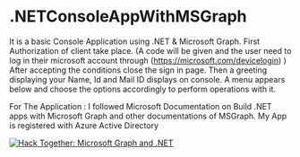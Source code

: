 # .NETConsoleAppWithMSGraph
It is a basic Console Application using .NET & Microsoft Graph.
First Authorization of client take place. 
(A code will be given and the user need to log in their microsoft account through (https://microsoft.com/devicelogin) )
After accepting the conditions close the sign in page.
Then a greeting displaying your Name, Id and Mail ID displays on console.
A menu appears below and choose the options accordingly to perform operations with it.

For The Application : I followed Microsoft Documentation on Build .NET apps with Microsoft Graph and other documentations of MSGraph.
My App is registered with Azure Active Directory

[![Hack Together: Microsoft Graph and .NET](https://img.shields.io/badge/Microsoft%20-Hack--Together-orange?style=for-the-badge&logo=microsoft)](https://github.com/microsoft/hack-together)

